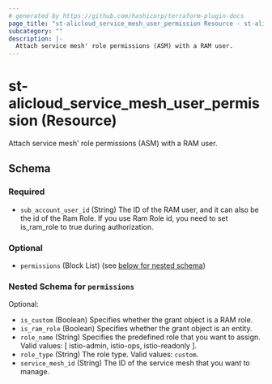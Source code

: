 ```yaml
---
# generated by https://github.com/hashicorp/terraform-plugin-docs
page_title: "st-alicloud_service_mesh_user_permission Resource - st-alicloud"
subcategory: ""
description: |-
  Attach service mesh' role permissions (ASM) with a RAM user.
---
```


# st-alicloud_service_mesh_user_permission (Resource)

Attach service mesh' role permissions (ASM) with a RAM user.



<!-- schema generated by tfplugindocs -->
## Schema

### Required

- `sub_account_user_id` (String) The ID of the RAM user, and it can also be the id of the Ram Role. If you use Ram Role id, you need to set is_ram_role to true during authorization.

### Optional

- `permissions` (Block List) (see [below for nested schema](#nestedblock--permissions))

<a id="nestedblock--permissions"></a>
### Nested Schema for `permissions`

Optional:

- `is_custom` (Boolean) Specifies whether the grant object is a RAM role.
- `is_ram_role` (Boolean) Specifies whether the grant object is an entity.
- `role_name` (String) Specifies the predefined role that you want to assign. Valid values: [ istio-admin, istio-ops, istio-readonly ].
- `role_type` (String) The role type. Valid values: `custom`.
- `service_mesh_id` (String) The ID of the service mesh that you want to manage.


